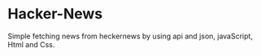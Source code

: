 # Hacker-News
Simple fetching news from heckernews by using api and json, javaScript, Html and Css.
